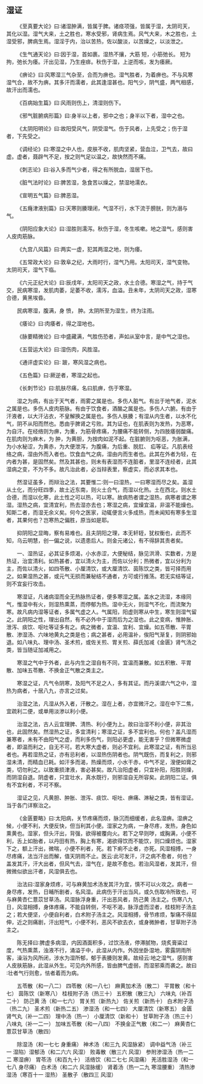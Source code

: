 ## 湿证


&emsp;&emsp;《至真要大论》曰∶诸湿肿满，皆属于脾。诸痉项强，皆属于湿，太阴司天，其化以湿。湿气大来，土之胜也，寒水受邪，肾病生焉。风气大来，木之胜也，土湿受邪，脾病生焉。湿淫于内，治以苦热，佐以酸淡，以苦燥之，以淡泄之。

&emsp;&emsp;《生气通天论》曰∶因于湿，首如裹。湿热不攘，大筋 短，小筋弛长。 短为拘，弛长为痿。汗出见湿，乃生痤痱。秋伤于湿，上逆而咳，发为痿厥。

&emsp;&emsp;《痹论》曰∶风寒湿三气杂至，合而为痹也。湿气胜者，为着痹也。不与风寒湿气合，故不为痹。其多汗而濡者，此其逢湿甚也。阳气少，阴气盛，两气相感，故汗出而濡也。

&emsp;&emsp;《百病始生篇》曰∶风雨则伤上，清湿则伤下。

&emsp;&emsp;《邪气脏腑病形篇》曰∶身半以上者，邪中之也；身半以下者，湿中之也。

&emsp;&emsp;《太阴阳明论》曰∶故阳受风气，阴受湿气。伤于风者，上先受之；伤于湿者，下先受之。

&emsp;&emsp;《调经论》曰∶寒湿之中人也，皮肤不收，肌肉坚紧，营血泣，卫气去，故曰虚。虚者，聂辟气不足，按之则气足以温之，故快然而不痛。

&emsp;&emsp;《刺志论》曰∶谷入多而气少者，得之有所脱血，湿居下也。

&emsp;&emsp;《脏气法时论》曰∶脾苦湿，急食苦以燥之，禁湿地濡衣。

&emsp;&emsp;《宣明五气篇》曰∶脾恶湿。

&emsp;&emsp;《五癃津液别篇》曰∶天寒则腠理闭，气湿不行，水下流于膀胱，则为溺与气。

&emsp;&emsp;《阴阳应象大论》曰∶湿胜则濡泻。秋伤于湿，冬生咳嗽。地之湿气，感则害人皮肉筋脉。

&emsp;&emsp;《九宫八风篇》曰∶两实一虚，犯其两湿之地，则为痿。

&emsp;&emsp;《五常政大论》曰∶敦阜之纪，大雨时行，湿气乃用。太阳司天，湿气变物。太阴司天，湿气下临。

&emsp;&emsp;《六元正纪大论》曰∶辰戌年，太阳司天之政，水土合德。寒湿之气，持于气交，民病寒湿，发肌肉萎，足萎不收，濡泻，血溢。丑未年，太阴司天之政，湿寒合德，黄黑埃昏。

&emsp;&emsp;民病寒湿，腹满，身 愤， 肿。太阴所至为湿生，终为注雨。

&emsp;&emsp;《痿论》曰∶肉痿者，得之湿地也。

&emsp;&emsp;《脉要精微论》曰∶中盛藏满，气胜伤恐者，声如从室中言，是中气之湿也。

&emsp;&emsp;《五营运大论》曰∶湿伤肉，风胜湿。

&emsp;&emsp;《通评虚实论》曰∶ 跛，寒风湿之病也。

&emsp;&emsp;《五色篇》曰∶厥逆者，寒湿之起也。

&emsp;&emsp;《长刺节论》曰∶肌肤尽痛，名曰肌痹，伤于寒湿。

&emsp;&emsp;湿之为病，有出于天气者，雨雾之属是也。多伤人脏气。有出于地气者，泥水之属是也。多伤人皮肉筋脉。有由于饮食者，酒酪之属是也。多伤人六腑。有由于汗液者，以大汗沾衣，不皇解换之属是也。多伤人肤腠；有湿从内生者，以水不化气，阴不从阳而然也。悉由乎脾肾之亏败。其为证也，在肌表则为发热，为恶寒，为自汗。在经络则为痹，为重，为筋骨疼痛，为腰痛不能转侧，为四肢痿弱酸痛。在肌肉则为麻木，为 肿，为黄胆，为按肉如泥不起。在脏腑则为呕恶，为胀满，为小水秘涩，为黄赤，为大便泄泻，为腹痛，为后重、脱肛、 疝等证。凡肌表经络之病，湿由外而入者也。饮食血气之病，湿由内而生者也。此其在外者为轻，在内者为甚，是固然矣。然及其甚也，则未有表湿而不连脏者，里湿不连经者，此其湿病之变，不为不多。故凡治此者，必当辩表里，察虚实，而必求其本也。

&emsp;&emsp;然湿证虽多，而辩治之法，其要惟二∶则一曰湿热，一曰寒湿而尽之矣。盖湿从土化，而分旺四季，故土近东南，则火土合气，而湿以化热。土在西北，则水土合德，而湿以化寒，此土性之可以热，可以寒。故病热者谓之湿热，病寒者谓之寒湿。湿热之病，宜清宜利，热去湿亦去也；寒湿之病，宜燥宜温，非温不能燥也。知斯二者，而湿无余义矣。何今之医家，动辄便言火多成热，而未闻知有寒多生湿者，其果何也？岂寒热之偏胜，原当如是耶。

&emsp;&emsp;抑阴阳之显晦，察有易难也。且夫阴阳之理，本无轩轾，犹权衡也，此而不知，乌云明慧，创一偏之说，以遗患后人。则金元诸公，有不得辞其责者矣。

&emsp;&emsp;一、湿热证，必其证多烦渴，小水赤涩，大便秘结，脉见洪滑、实数者，方是热证，治宜清利。如热甚者，宜以清火为主，而佐以分利；热微者，宜以分利为主，而佐以清火，如四苓散、小厘清饮，或大厘清饮、茵陈饮之类，皆可择而用之。如果湿热之甚，或元气无损而兼秘结不通者，方可或行推荡。若无实结等证，则不宜妄行攻击。

&emsp;&emsp;寒湿证，凡诸病湿而全无热脉热证者，便多寒湿之属。盖水之流湿，本缘同气，惟湿中有火，则湿热熏蒸，而停郁为热。湿中无火，则湿气不化，而流聚为寒。故凡病内湿等证者，多属气虚之人。气属阳，阳虚则寒从中生，寒生则湿气留之。此阴阳之性，理出自然，有不必外中于湿而后为之湿也。此之变病，惟肿胀、泄泻、痰饮、呕吐等证多有之。病之微者，宜温、宜利、宜燥。如五苓散、平胃散、渗湿汤、六味地黄丸之类是也；病之甚者，必用温补，俟阳气渐复，则阴邪始退。如八味丸、理中汤、圣术煎，或佐关煎、胃关煎、薛氏加减《金匮》肾气汤之类，皆当随证加减用之。

&emsp;&emsp;寒湿之气中于外者，此与内生之湿自有不同，宜温而兼散。如五积散、平胃散、加味五苓散、不换金正气散之类主之。

&emsp;&emsp;寒湿之证，凡气令阴寒，及阳气不足之人，多有其证。而丹溪谓六气之中，湿热为病者，十居八九，亦言之过矣。

&emsp;&emsp;治湿之法，凡湿从外入者，汗散之。湿在上者，亦宜微汗之。湿在中下二焦，宜疏利二便，或单用淡渗以利小便。

&emsp;&emsp;治湿之法，古人云宜理脾、清热、利小便为上。故曰治湿不利小便，非其治也，此固然矣。然湿热之证，多宜清利；寒湿之证，多不宜利也。何也？盖凡湿而兼寒者，未有不由阳气之虚，而利多伤气，则阳必更虚，能无害乎？但微寒微虚者，即温而利之，自无不可。若大寒大虚者，则必不宜利。此寒湿之证，有所当忌者也。再若湿热之证，亦有忌利者，以湿热伤阴者也。阴气既伤，而复利之，则邪湿未清，而精血已耗。如汗多而渴，热燥而烦，小水干赤，中气不足，溲便如膏之类，切勿利之。以致重损津液，害必甚矣。故凡治阳虚者，只宜补阳，阳胜则燥，而阴湿自退。阴虚者，只宜壮水，真水既行，则邪湿自无所容矣。此阴阳二证。俱有不宜利者，不可不察。

&emsp;&emsp;湿证之见，凡黄胆、肿胀、泄泻、痰饮、呕吐、痹痛、淋秘之类，皆有湿证。当于各门详察治之。

&emsp;&emsp;《金匮要略》曰∶太阳病，关节疼痛而烦，脉沉而细缓者，此名湿痹。湿痹之候，小便不利，大便反快，但当利其小便。湿家之为病，一身尽疼，发热，身色如熏黄也。湿家，但头汗出，背强，欲得被覆向火。若下之早则哕，或胸满，小便不利，舌上如胎者，以丹田有热，胸上有寒，渴欲得饮而不能饮，则口燥烦也。湿家下之，额上汗出，微喘，小便不利者，死。若下痢不止者，亦死。风湿相搏，一身尽疼痛，法当汗出而解，值天阴雨不止。医云∶此可发汗，汗之病不愈者，何也？盖发其汗，汗大出者，但风气去，湿气在，是故不愈也。若治风湿者，发其汗，但微微似欲出汗者，风湿俱去也。

&emsp;&emsp;治法曰∶湿家身烦疼，可与麻黄加术汤发其汗为宜，慎不可以火攻之。病者一身尽疼，发热，日晡所剧者，名风湿。此病伤于汗出当风，或久伤取冷所致也，可与麻黄杏仁薏苡甘草汤。风湿脉浮身重，汗出恶风者，防己黄 汤主之。伤寒八九日，风湿相搏，身体疼痛，不能自转侧，不呕不渴，脉浮虚而涩者，桂枝附子汤主之；若大便坚，小便自利者，白术附子汤主之。风湿相搏，骨节疼烦，掣痛不得屈伸，近之则痛剧，汗出短气，小便不利，恶风不欲去衣，或身微肿者，甘草附子汤主之。

&emsp;&emsp;陈无择曰∶脾虚多病湿，内因酒面积多，过饮汤液，停滞腻物，烧炙膏粱过度，气热熏蒸，浊液不行，涌溢于中，此湿从内作。外因坐卧湿地，雾露阴雨所客，澡浴为风所闭，涉水为湿所郁，郁于表腠则发黄。故经云∶地之湿气，感则害人皮肤筋脉，此湿从外生。可见内外所感，皆由脾气虚弱，而湿邪乘而袭之。故曰∶壮者气行则愈，怯者着而为病。

&emsp;&emsp;五苓散（和一八二） 四苓散（和一八七） 麻黄加术汤（散二） 平胃散（和十七） 茵陈饮（新寒八） 桂枝附子汤（热三十） 五积散（散三九） 六味丸（补百二十） 防己黄 汤（和一七六） 胃关煎（新热九） 佐关煎（新热十） 白术附子汤（热二九） 圣术煎（新热二五） 渗湿汤（和一七四） 大厘清饮（新寒五） 金匮肾气丸（补一二四） 理中汤（热一） 小厘清饮（新和十） 甘草附子汤（热三十） 八味丸（补一二一） 加味五苓散（和一八四） 不换金正气散（和二一） 麻黄杏仁薏苡甘草汤（散四）

&emsp;&emsp;除湿汤（和一七七 身重痛） 神术汤（和三九 风湿脉紧） 调中益气汤（补三一 湿陷）湿郁汤（和二六六 风湿） 败毒散（散三六 风湿） 参附渗湿汤（热一二二 寒湿痹） 胃苓汤（和百九十） 活络饮（和二七七 风湿痛） 羌活胜湿汤（和一七八 身尽痛） 白术汤（和二六 风湿脉缓） 肾着汤（热一二九 寒湿腰重） 清热渗湿汤（寒百十一 湿热） 圣散子（散四三 风湿）

